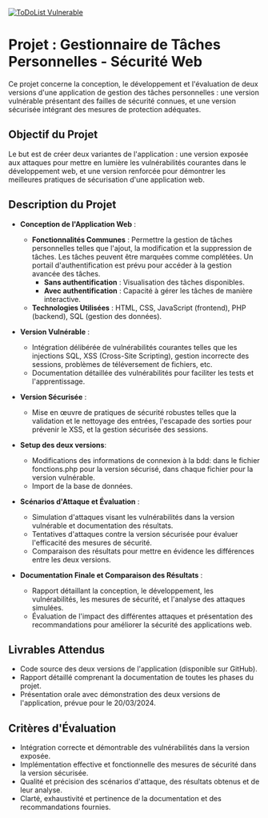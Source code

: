 [![ToDoList Vulnerable](https://i.postimg.cc/MGL0QQr1/logo.webp)](https://postimg.cc/SXWz0J4K)

# Projet : Gestionnaire de Tâches Personnelles - Sécurité Web

Ce projet concerne la conception, le développement et l'évaluation de deux versions d'une application de gestion des tâches personnelles : une version vulnérable présentant des failles de sécurité connues, et une version sécurisée intégrant des mesures de protection adéquates.

## Objectif du Projet

Le but est de créer deux variantes de l'application : une version exposée aux attaques pour mettre en lumière les vulnérabilités courantes dans le développement web, et une version renforcée pour démontrer les meilleures pratiques de sécurisation d'une application web.

## Description du Projet

- **Conception de l'Application Web** : 
  - **Fonctionnalités Communes** : Permettre la gestion de tâches personnelles telles que l'ajout, la modification et la suppression de tâches. Les tâches peuvent être marquées comme complétées. Un portail d'authentification est prévu pour accéder à la gestion avancée des tâches.
    - **Sans authentification** : Visualisation des tâches disponibles.
    - **Avec authentification** : Capacité à gérer les tâches de manière interactive.
  - **Technologies Utilisées** : HTML, CSS, JavaScript (frontend), PHP (backend), SQL (gestion des données).

- **Version Vulnérable** :
  - Intégration délibérée de vulnérabilités courantes telles que les injections SQL, XSS (Cross-Site Scripting), gestion incorrecte des sessions, problèmes de téléversement de fichiers, etc.
  - Documentation détaillée des vulnérabilités pour faciliter les tests et l'apprentissage.

- **Version Sécurisée** :
  - Mise en œuvre de pratiques de sécurité robustes telles que la validation et le nettoyage des entrées, l'escapade des sorties pour prévenir le XSS, et la gestion sécurisée des sessions.
 
- **Setup des deux versions**:
  - Modifications des informations de connexion à la bdd: dans le fichier fonctions.php pour la version sécurisé, dans chaque fichier pour la version vulnérable.
  - Import de la base de données.
  
- **Scénarios d'Attaque et Évaluation** :
  - Simulation d'attaques visant les vulnérabilités dans la version vulnérable et documentation des résultats.
  - Tentatives d'attaques contre la version sécurisée pour évaluer l'efficacité des mesures de sécurité.
  - Comparaison des résultats pour mettre en évidence les différences entre les deux versions.

- **Documentation Finale et Comparaison des Résultats** :
  - Rapport détaillant la conception, le développement, les vulnérabilités, les mesures de sécurité, et l'analyse des attaques simulées.
  - Évaluation de l'impact des différentes attaques et présentation des recommandations pour améliorer la sécurité des applications web.

## Livrables Attendus

- Code source des deux versions de l'application (disponible sur GitHub).
- Rapport détaillé comprenant la documentation de toutes les phases du projet.
- Présentation orale avec démonstration des deux versions de l'application, prévue pour le 20/03/2024.

## Critères d'Évaluation

- Intégration correcte et démontrable des vulnérabilités dans la version exposée.
- Implémentation effective et fonctionnelle des mesures de sécurité dans la version sécurisée.
- Qualité et précision des scénarios d'attaque, des résultats obtenus et de leur analyse.
- Clarté, exhaustivité et pertinence de la documentation et des recommandations fournies.
